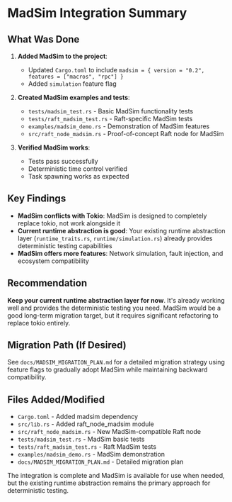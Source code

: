 # MadSim Integration Summary

## What Was Done

1. **Added MadSim to the project**:
   - Updated `Cargo.toml` to include `madsim = { version = "0.2", features = ["macros", "rpc"] }`
   - Added `simulation` feature flag

2. **Created MadSim examples and tests**:
   - `tests/madsim_test.rs` - Basic MadSim functionality tests
   - `tests/raft_madsim_test.rs` - Raft-specific MadSim tests
   - `examples/madsim_demo.rs` - Demonstration of MadSim features
   - `src/raft_node_madsim.rs` - Proof-of-concept Raft node for MadSim

3. **Verified MadSim works**:
   - Tests pass successfully
   - Deterministic time control verified
   - Task spawning works as expected

## Key Findings

- **MadSim conflicts with Tokio**: MadSim is designed to completely replace tokio, not work alongside it
- **Current runtime abstraction is good**: Your existing runtime abstraction layer (`runtime_traits.rs`, `runtime/simulation.rs`) already provides deterministic testing capabilities
- **MadSim offers more features**: Network simulation, fault injection, and ecosystem compatibility

## Recommendation

**Keep your current runtime abstraction layer for now**. It's already working well and provides the deterministic testing you need. MadSim would be a good long-term migration target, but it requires significant refactoring to replace tokio entirely.

## Migration Path (If Desired)

See `docs/MADSIM_MIGRATION_PLAN.md` for a detailed migration strategy using feature flags to gradually adopt MadSim while maintaining backward compatibility.

## Files Added/Modified

- `Cargo.toml` - Added madsim dependency
- `src/lib.rs` - Added raft_node_madsim module
- `src/raft_node_madsim.rs` - New MadSim-compatible Raft node
- `tests/madsim_test.rs` - MadSim basic tests
- `tests/raft_madsim_test.rs` - Raft MadSim tests  
- `examples/madsim_demo.rs` - MadSim demonstration
- `docs/MADSIM_MIGRATION_PLAN.md` - Detailed migration plan

The integration is complete and MadSim is available for use when needed, but the existing runtime abstraction remains the primary approach for deterministic testing.